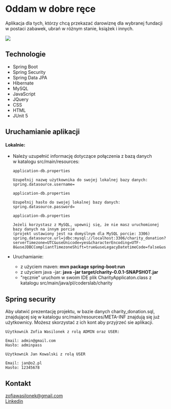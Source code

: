 # Oddam w dobre ręce

  Aplikacja dla tych, którzy chcą przekazać darowiznę dla wybranej fundacji w postaci zabawek, ubrań w różnym stanie,
   książek i innych.
   
<img src="https://user-images.githubusercontent.com/59224048/89333435-3d970500-d695-11ea-9ea8-55b078a773b2.png"/>
   
## Technologie

 * Spring Boot
 * Spring Security
 * Spring Data JPA
 * Hibernate
 * MySQL
 * JavaScript
 * JQuery
 * CSS
 * HTML
 * JUnit 5
 
 ## Uruchamianie aplikacji
 
 #### Lokalnie:
 
 * Należy uzupełnić informację dotyczące połączenia z bazą danych<br>
   w katalogu src/main/resources:
   
   ```
   application-db.properties
   
   Uzupełnij nazwę użytkownika do swojej lokalnej bazy danych:
   spring.datasource.username=
   ```
   
   ```
   application-db.properties
   
   Uzupełnij hasło do swojej lokalnej bazy danych:
   spring.datasource.password=
   ```
   
   ```
   application-db.properties
   
   Jeżeli korzystasz z MySQL, upewnij się, że nie masz uruchomionej bazy danych na innym porcie
   (projekt ustawiony jest na domyślnym dla MySQL porcie: 3306)
   spring.datasource.url=jdbc:mysql://localhost:3306/charity_donation?serverTimezone=UTC&useUnicode=yes&characterEncoding=UTF-8&useJDBCCompliantTimezoneShift=true&useLegacyDatetimeCode=false&useSSL=false
   ```
   
 * Uruchamianie: 
    * z użyciem maven: <strong>mvn package spring-boot:run</strong>
    * z użyciem java -jar: <strong>java -jar target/charity-0.0.1-SNAPSHOT.jar</strong>
    * "ręcznie" uruchom w swoim IDE plik CharityApplicaton.class z katalogu src/main/java/pl/coderslab/charity
 
 ## Spring security 
 
 Aby ułatwić prezentację projektu, w bazie danych charity_donation.sql, znajdującej się w katalogu src/main/resources/META-INF
  znajdują się już użytkownicy. Możesz skorzystać z ich kont aby przyjrzeć sie aplikacji. 
  
  ```
  Użytkownik Zofia Wasilonek z rolą ADMIN oraz USER:

  Email: admin@gmail.com
  Hasło: adminpass
  ```
  
  ```
  Użytkownik Jan Kowalski z rolą USER

  Email: jan@o2.pl
  Hasło: 12345678
  ```
 
 ## Kontakt
  
 zofiawasilonek@gmail.com<br>
 <a href="https://www.linkedin.com/in/zofia-wasilonek/">Linkedin</a>

 